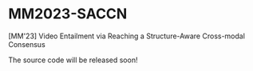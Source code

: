 # MM2023-SACCN
[MM'23] Video Entailment via Reaching a Structure-Aware Cross-modal Consensus

The source code will be released soon!
